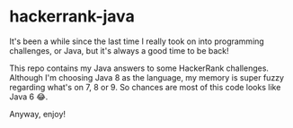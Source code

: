 # hackerrank-java

It's been a while since the last time I really took on into programming challenges, or Java, but it's always a good time to be back!

This repo contains my Java answers to some HackerRank challenges. Although I'm choosing Java 8 as the language, my memory is super fuzzy regarding what's on 7, 8 or 9. So chances are most of this code looks like Java 6 :joy:.

Anyway, enjoy!
